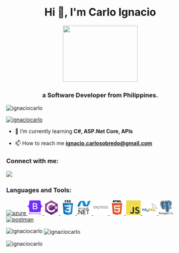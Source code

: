 <h1 align="center">Hi 👋, I'm Carlo Ignacio</h1>
<div align="center">
  <img src="https://media1.tenor.com/m/hmDMrE1yMAkAAAAC/when-the-coding-when-the.gif" width="200" height="150" />
</div>
<h3 align="center">a Software Developer from Philippines.</h3>

<p align="left"> <img src="https://komarev.com/ghpvc/?username=ignaciocarlo&label=Profile%20views&color=0e75b6&style=flat" alt="ignaciocarlo" /> </p>

<p align="left"> <a href="https://github.com/ryo-ma/github-profile-trophy"><img src="https://github-profile-trophy.vercel.app/?username=ignaciocarlo" alt="ignaciocarlo" /></a> </p>

- 🌱 I’m currently learning **C#, ASP.Net Core, APIs**

- 📫 How to reach me **ignacio.carlosobredo@gmail.com**

<h3 align="left">Connect with me:</h3>
<a href="https://www.linkedin.com/in/carlo-ignacio-199b73234/"><img src="https://static.vecteezy.com/system/resources/previews/018/930/587/original/linkedin-logo-linkedin-icon-transparent-free-png.png" with="150" height="150"></a>
<p align="left">
</p>

<h3 align="left">Languages and Tools:</h3>
<p align="left"> <a href="https://azure.microsoft.com/en-in/" target="_blank" rel="noreferrer"> <img src="https://www.vectorlogo.zone/logos/microsoft_azure/microsoft_azure-icon.svg" alt="azure" width="40" height="40"/> </a> <a href="https://getbootstrap.com" target="_blank" rel="noreferrer"> <img src="https://raw.githubusercontent.com/devicons/devicon/master/icons/bootstrap/bootstrap-plain-wordmark.svg" alt="bootstrap" width="40" height="40"/> </a> <a href="https://www.w3schools.com/cs/" target="_blank" rel="noreferrer"> <img src="https://raw.githubusercontent.com/devicons/devicon/master/icons/csharp/csharp-original.svg" alt="csharp" width="40" height="40"/> </a> <a href="https://www.w3schools.com/css/" target="_blank" rel="noreferrer"> <img src="https://raw.githubusercontent.com/devicons/devicon/master/icons/css3/css3-original-wordmark.svg" alt="css3" width="40" height="40"/> </a> <a href="https://dotnet.microsoft.com/" target="_blank" rel="noreferrer"> <img src="https://raw.githubusercontent.com/devicons/devicon/master/icons/dot-net/dot-net-original-wordmark.svg" alt="dotnet" width="40" height="40"/> </a> <a href="https://expressjs.com" target="_blank" rel="noreferrer"> <img src="https://raw.githubusercontent.com/devicons/devicon/master/icons/express/express-original-wordmark.svg" alt="express" width="40" height="40"/> </a> <a href="https://www.w3.org/html/" target="_blank" rel="noreferrer"> <img src="https://raw.githubusercontent.com/devicons/devicon/master/icons/html5/html5-original-wordmark.svg" alt="html5" width="40" height="40"/> </a> <a href="https://developer.mozilla.org/en-US/docs/Web/JavaScript" target="_blank" rel="noreferrer"> <img src="https://raw.githubusercontent.com/devicons/devicon/master/icons/javascript/javascript-original.svg" alt="javascript" width="40" height="40"/> </a> <a href="https://www.mysql.com/" target="_blank" rel="noreferrer"> <img src="https://raw.githubusercontent.com/devicons/devicon/master/icons/mysql/mysql-original-wordmark.svg" alt="mysql" width="40" height="40"/> </a> <a href="https://www.postgresql.org" target="_blank" rel="noreferrer"> <img src="https://raw.githubusercontent.com/devicons/devicon/master/icons/postgresql/postgresql-original-wordmark.svg" alt="postgresql" width="40" height="40"/> </a> <a href="https://postman.com" target="_blank" rel="noreferrer"> <img src="https://www.vectorlogo.zone/logos/getpostman/getpostman-icon.svg" alt="postman" width="40" height="40"/> </a> </p>

<p><img align="left" src="https://github-readme-stats.vercel.app/api/top-langs?username=ignaciocarlo&show_icons=true&locale=en&layout=compact" alt="ignaciocarlo" /></p>

<p>&nbsp;<img align="center" src="https://github-readme-stats.vercel.app/api?username=ignaciocarlo&show_icons=true&locale=en" alt="ignaciocarlo" /></p>

<p><img align="center" src="https://github-readme-streak-stats.herokuapp.com/?user=ignaciocarlo&" alt="ignaciocarlo" /></p>
